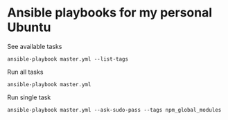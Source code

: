# Ansible playbooks for my personal Ubuntu


See available tasks

    ansible-playbook master.yml --list-tags

Run all tasks

    ansible-playbook master.yml

Run single task

    ansible-playbook master.yml --ask-sudo-pass --tags npm_global_modules
